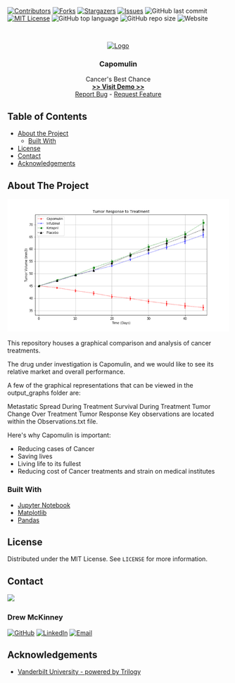 
<!-- 
README Template Author: otheneildrew
Template Source: https://github.com/othneildrew/Best-README-Template
Version Author: Drew McKinney
 -->





<!-- PROJECT SHIELDS -->
[![Contributors][contributors-shield]][contributors-url]
[![Forks][forks-shield]][forks-url]
[![Stargazers][stars-shield]][stars-url]
[![Issues][issues-shield]][issues-url]
![GitHub last commit](https://img.shields.io/github/last-commit/ARMcK-hub/capomulin)
[![MIT License][license-shield]][license-url]
![GitHub top language](https://img.shields.io/github/languages/top/ARMcK-hub/capomulin)
![GitHub repo size](https://img.shields.io/github/repo-size/ARMcK-hub/capomulin)
![Website](https://img.shields.io/website?down_color=lightgrey&down_message=offline&up_color=blue&up_message=online&url=https%3A%2F%2Fwestendfinancial.herokuapp.com%2F)

<!-- PROJECT LOGO -->
<br />
<p align="center">
  <a href="https://github.com/ARMcK-hub/capomulin">
    <img src="https://encrypted-tbn0.gstatic.com/images?q=tbn%3AANd9GcRFhalvgCdnR5rvHHuQLcmyRdubdI16_P7HcrG-ypyplP7hNvbh&usqp=CAU" alt="Logo" width="100" height="100">
  </a>

  <h3 align="center">Capomulin</h3>

  <p align="center">
    Cancer's Best Chance
    <br />
    <a href="https://github.com/ARMcK-hub/capomulin" target="_blank"><strong> >> Visit Demo >> </strong></a>
    <br />
    <a href="https://github.com/ARMcK-hub/capomulin/issues">Report Bug</a>
    -
    <a href="https://github.com/ARMcK-hub/capomulin/issues">Request Feature</a>
  </p>
</p>



<!-- TABLE OF CONTENTS -->
## Table of Contents

* [About the Project](#about-the-project)
  * [Built With](#built-with)
* [License](#license)
* [Contact](#contact)
* [Acknowledgements](#acknowledgements)



<!-- ABOUT THE PROJECT -->
## About The Project

[![Product Name Screen Shot][product-screenshot]](https://github.com/ARMcK-hub/capomulin)

This repository houses a graphical comparison and analysis of cancer treatments.

The drug under investigation is Capomulin, and we would like to see its relative market and overall performance.

A few of the graphical representations that can be viewed in the output_graphs folder are:

Metastatic Spread During Treatment
Survival During Treatment
Tumor Change Over Treatment
Tumor Response
Key observations are located within the Observations.txt file.

Here's why Capomulin is important:
* Reducing cases of Cancer
* Saving lives
* Living life to its fullest
* Reducing cost of Cancer treatments and strain on medical institutes


### Built With
* [Jupyter Notebook](https://jupyter.org/)
* [Matplotlib](https://matplotlib.org/)
* [Pandas](https://pandas.pydata.org/)


<!-- LICENSE -->
## License

Distributed under the MIT License. See `LICENSE` for more information.



<!-- CONTACT -->
## Contact

<img src="https://avatars3.githubusercontent.com/u/57081049?s=460&u=1260bc893922a063a29f437d8565e4b970fe45ca&v=4" width=200>
<h3>Drew McKinney</h3>

[![GitHub][github-shield]][github-url]
[![LinkedIn][linkedin-shield]][linkedin-url]
[![Email][email-shield]][email-url]



<!-- ACKNOWLEDGEMENTS -->
## Acknowledgements
* [Vanderbilt University - powered by Trilogy](https://bootcamps.vanderbilt.edu/data/)



<!-- MARKDOWN LINKS & IMAGES -->
<!-- https://www.markdownguide.org/basic-syntax/#reference-style-links -->

<!-- Stock -->
[license-url]: https://github.com/ARMcK-hub/West-End-Financial/blob/master/LICENSE.txt
[linkedin-shield]: https://img.shields.io/badge/-LinkedIn-black.svg?style=flat&logo=linkedin&colorB=555
[linkedin-url]: https://www.linkedin.com/in/drew-mckinney/
[email-shield]: https://img.shields.io/badge/-Email-black.svg?style=flat&colorB=555
[email-url]: mailto:andrewryanmckinney@gmail.com
[github-shield]: https://img.shields.io/badge/-GitHub-black.svg?style=flat&colorB=555
[github-url]: https://github.com/ARMcK-hub
[languages-shield]: https://img.shields.io/badge/-GitHub-black.svg?style=flat&colorB=555


<!-- Project Dynamic -->
[license-shield]: https://img.shields.io/github/license/ARMcK-hub/capomulin.svg?style=flat
[contributors-shield]: https://img.shields.io/github/contributors/ARMcK-hub/capomulin.svg?style=flat
[contributors-url]: https://github.com/ARMcK-hub/capomulin/graphs/contributors
[forks-shield]: https://img.shields.io/github/forks/ARMcK-hub/capomulin.svg?style=flat
[forks-url]: https://github.com/ARMcK-hub/capomulin/network/members
[stars-shield]: https://img.shields.io/github/stars/ARMcK-hub/capomulin.svg?style=flat
[stars-url]: https://github.com/ARMcK-hub/capomulin/stargazers
[issues-shield]: https://img.shields.io/github/issues/ARMcK-hub/capomulin.svg?style=flat
[issues-url]: https://github.com/ARMcK-hub/capomulin/issues
[product-screenshot]: https://raw.githubusercontent.com/ARMcK-hub/capomulin/master/Pymaceuticals/Output_Graphs/Tumor%20Response%20to%20Treatment.png

